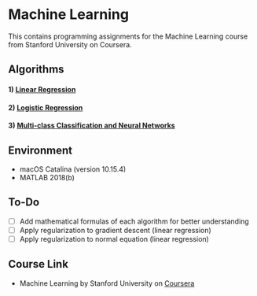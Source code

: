 # Machine Learning
This contains programming assignments for the Machine Learning course from Stanford University on Coursera.

## Algorithms
#### 1) [Linear Regression](./LinearRegression)
#### 2) [Logistic Regression](./LogisticRegression)
#### 3) [Multi-class Classification and Neural Networks](./Multi-classClassification)

## Environment
- macOS Catalina (version 10.15.4)
- MATLAB 2018(b)

## To-Do
- [ ] Add mathematical formulas of each algorithm for better understanding
- [ ] Apply regularization to gradient descent (linear regression)  
- [ ] Apply regularization to normal equation  (linear regression)  

## Course Link
- Machine Learning by Stanford University on [Coursera](https://www.coursera.org/learn/machine-learning)
